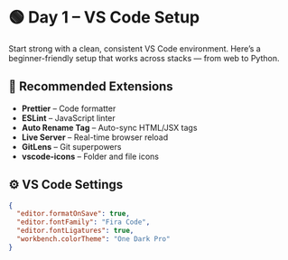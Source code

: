 # 🟢 Day 1 – VS Code Setup

Start strong with a clean, consistent VS Code environment. Here’s a beginner-friendly setup that works across stacks — from web to Python.

## 🔧 Recommended Extensions

- **Prettier** – Code formatter  
- **ESLint** – JavaScript linter  
- **Auto Rename Tag** – Auto-sync HTML/JSX tags  
- **Live Server** – Real-time browser reload  
- **GitLens** – Git superpowers  
- **vscode-icons** – Folder and file icons

## ⚙️ VS Code Settings

```json
{
  "editor.formatOnSave": true,
  "editor.fontFamily": "Fira Code",
  "editor.fontLigatures": true,
  "workbench.colorTheme": "One Dark Pro"
}

